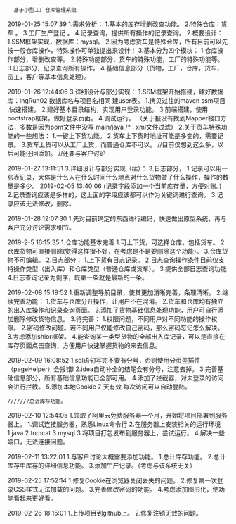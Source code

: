 
      基于小型工厂仓库管理系统
    
 
 2019-01-25 15:07:39
    1.需求分析：
        1.基本的库存增删改查功能。
        2.特殊仓库：货车 。
        3.工厂生产登记  。
        4.记录查询，提供所有操作的记录查询。 
    2.概要设计：
        1.SSM框架实现，数据库：mysql。
        2.因为考虑货车是特殊仓库，所有目前可以先按一般仓库操作，特殊操作可单独提出来设计！
        3.基本分为四个模块：
            1.仓库操作部分，增删改查等。
            2.特殊功能部分，货车的特殊功能，工厂的特殊功能等。
            3.日志部分，记录查询所有操作。
            4.基础信息部分（货物，工厂，仓库，货车，员工，客户等基本信息处理）。

 2019-01-26 12:44:06
    3.详细设计与部分实现：
        1.SSM框架开始搭建，建好数据库：ingRun02 数据库名与项目名相同 建user表。
            1.拷贝过往的maven ssm项目 ,快速搭建。
            2.建好基本目录结构，实现用户登录功能。
            3.前端搭建，使用bootstrap框架，做好登录页面。
            4.调试运行。
            （关于报没有找到Mapper接口方法，多数是因为pom文件中没写 main/java /* . xml文件过滤）
        2.关于货车特殊功能的一些想法：
            1.一键上下货功能。
            2.货车上下货时地址可能是多变的，需要记录。
            3.货车上货可以从工厂上货，而普通仓库不可以。
            //目前仅想到这么多，以后可能还回添加。
            //还要与客户讨论
        
 2019-01-27 13:11:51
    3.详细设计与部分实现（续）：
        3.日志部分，
            1.记录可以用一张表记录，大体是什么人在什么时间什么地点对什么货物做了什么操作，操作的数量是多少。
                2019-02-05 13:40:06
                    (记录字段添加一个当前库存量，方便对账。)
            2.记录查询应该是多样的，这上面的字段应该都可以作为关键词进行查询。
            3.记录应该无法修改，删除。
            
 2019-01-28 12:07:30 
    1.先对目前确定的东西进行编码，快速做出原型系统，再与客户充分讨论需求细节。
    
 2019-2-5 16:15:35 
    1.仓库功能基本完善
        1.可上下货，可选择仓库，包括货车。
        2.仓库货物可直接删除(觉得这样很不好，在考虑是不是要删除这个功能)。
        3.仓库货物不可编辑。
    2.日志部分：
        1.上下货有日志记录。
        2.日志查询操作条件目前仅支持操作类型（出入库）和仓库类型（普通仓库或货车）。
        3.提供全部日志查询功能
        4.日志查询记录为倒序，既第一条就是最新的一条。
        

 2019-02-08 15:19:52
    1.重新调整导航目录，使其更加清晰完善，条理清晰。
    2.继续完善功能：
        1.货车与仓库分开操作，让用户不在混淆。
        2.货车和仓库均有独立的出入库操作和记录查询页面。
        3.添加了货物基础信息处理功能，用户可自行添加删除修改货物信息。
    3.待完善：
        1.权限问题，不同用户对不同功能的操作权限。
        2.密码修改问题。若不同用户仅能修改自己密码，那么密码忘记怎么解决。
        3.考虑添加shior框架。
        4.能查询某一类型货物的全部出入库记录，可以是直接在库存页面点击查询，方便用户快速掌握货物的来去信息。
        
        
 2019-02-09 16:08:52
    1.sql语句写完不要有分号，否则使用分页差插件（pageHelper）会报错!
    2.idea自动补全的结尾会有分号，注意去掉。
    3.完善基础信息部分，所有基础信息功能已全部可用。
    4.添加了拦截器，对未登录的访问会进行拦截。
    5.添加本地Cookie 7 天有效 每次访问可以自动登陆。
  
    
    ///////总计库存功能。
  
 2019-02-10 12:54:05
    1.领取了阿里云免费服务器一个月，开始将项目部署到服务器上。
        1.调试连接服务器，熟悉Linux命令行
        2.在服务器上安装相关的运行环境
            1.java
            2.tomcat
            3.mysql
        3.将项目打包发布到服务器上，尝试运行。
        4.解决一些端口，无法连接问题。
     
 2019-02-11 13:22:01
    1.与客户讨论大概需要添加功能。
        1.总计库存功能。
        2.总计库存中库存的详细信息功能。
        3.添加生产记录。（考虑与该系统无关）
    
 2019-02-25 17:52:14
    1.修复Cookie在浏览器关闭丢失的问题。
    2.修复第一次登录CSS样式无法加载的问题。
    3.完善修改密码的功能。
    4.考虑添加图形化，使功能看起来更好看。
    
 2019-02-26 18:15:01
    1.上传项目到github上。
    2.修复注销无效的问题。
